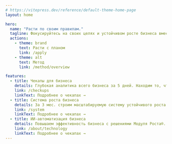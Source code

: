 ```yaml
---
# https://vitepress.dev/reference/default-theme-home-page
layout: home

hero:
  name: "Расти по своим правилам."
  tagline: Фокусируйтесь на своих целях и устойчивом росте бизнеса вместе с Модулем Роста®.
  actions:
    - theme: brand
      text: Расти с планом
      link: /apply
    - theme: alt
      text: Метод
      link: /method/overview

features:
  - title: Чекапы для бизнеса
    details: Глубокая аналитика всего бизнеса за 5 дней. Находим то, что другие упускают.
    link: /checkups
    linkText: Подробнее о чекапах →
  - title: Система роста бизнеса
    details: За 3 мес. строим масштабируемую систему устойчивого роста бизнеса.
    link: /system
    linkText: Подробнее о чекапах →
  - title: ИИ-автоматизация бизнеса
    details: Повышаем эффективность бизнеса с решениями Модуля Роста®.
    link: /about/technology
    linkText: Подробнее о чекапах →
---
```

